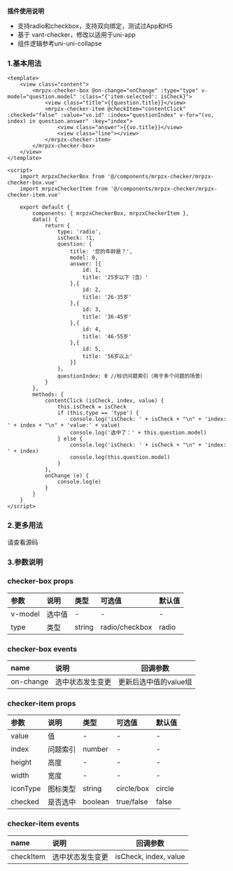 **插件使用说明**

- 支持radio和checkbox，支持双向绑定，测试过App和H5
- 基于 vant-checker，修改以适用于uni-app
- 组件逻辑参考uni-uni-collapse

### 1.基本用法

```
<template>
	<view class="content">
		<mrpzx-checker-box @on-change="onChange" :type="type" v-model="question.model" :class="{'item-selected': isCheck}">
		    <view class="title">{{question.title}}</view>
		    <mrpzx-checker-item @checkItem="contentClick" :checked="false" :value="vo.id" :index="questionIndex" v-for="(vo, index) in question.answer" :key="index">
		        <view class="answer">{{vo.title}}</view>
		        <view class="line"></view>
		    </mrpzx-checker-item>
		</mrpzx-checker-box>
	</view>
</template>

<script>
    import mrpzxCheckerBox from '@/components/mrpzx-checker/mrpzx-checker-box.vue'
    import mrpzxCheckerItem from '@/components/mrpzx-checker/mrpzx-checker-item.vue'

	export default {
        components: { mrpzxCheckerBox, mrpzxCheckerItem },
		data() {
			return {
                type: 'radio',
                isCheck: !1,
				question: {
                    title: '您的年龄是？',
                    model: 0,
                    answer: [{
                        id: 1,
                        title: '25岁以下（含）'
                    },{
                        id: 2,
                        title: '26-35岁'
                    },{
                        id: 3,
                        title: '36-45岁'
                    },{
                        id: 4,
                        title: '46-55岁'
                    },{
                        id: 5,
                        title: '56岁以上'
                    }]
                },
                questionIndex: 0 //标识问题索引（用于多个问题的场景）
			}
		},
		methods: {
            contentClick (isCheck, index, value) {
                this.isCheck = isCheck
                if (this.type == 'type') {
                    console.log('isCheck: ' + isCheck + "\n" + 'index: ' + index + "\n" + 'value:' + value)
                    console.log('选中了：' + this.question.model)
                } else {
                    console.log('isCheck: ' + isCheck + "\n" + 'index: ' + index)
                    console.log(this.question.model)
                }
            },
            onChange (e) {
                console.log(e)
            }
		}
	}
</script>
```

### 2.更多用法
请查看源码

### 3.参数说明

### checker-box props
| 参数           | 说明            | 类型    | 可选值     | 默认值  |    
| :-------------------- | :------------------------------ | :---------- | :-------- | :--- |  
| v-model | 选中值 | - | - | - |
| type | 类型 | string | radio/checkbox | radio |

### checker-box events
| name | 说明 | 回调参数 |
| :--- | :---------------- | ------------------|
| on-change | 选中状态发生变更 | 更新后选中值的value组 |

### checker-item props
| 参数           | 说明            | 类型    | 可选值     | 默认值  |    
| :-------------------- | :------------------------------ | :---------- | :-------- | :--- |  
| value | 值 | - | - | - |
| index | 问题索引 | number | - | - |
| height | 高度 | - | - | - | - |
| width | 宽度 | - | - | - |
| iconType | 图标类型 | string | circle/box | circle |
| checked | 是否选中 | boolean | true/false | false |

### checker-item events
| name | 说明 | 回调参数 |
| :--- | :---------------- | ------------------|
| checkItem | 选中状态发生变更 | isCheck, index, value |
